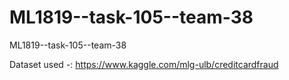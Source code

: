 # ML1819--task-105--team-38
ML1819--task-105--team-38

Dataset used -: https://www.kaggle.com/mlg-ulb/creditcardfraud
